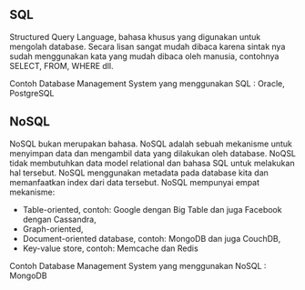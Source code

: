 ## SQL
Structured Query Language, bahasa khusus yang digunakan untuk mengolah database. Secara lisan sangat mudah dibaca karena sintak nya sudah menggunakan kata yang mudah dibaca oleh manusia, contohnya SELECT, FROM, WHERE dll.

Contoh Database Management System yang menggunakan SQL : Oracle, PostgreSQL

## NoSQL
NoSQL bukan merupakan bahasa. NoSQL adalah sebuah mekanisme untuk menyimpan data dan mengambil data yang dilakukan oleh database. NoQSL tidak membutuhkan data model relational dan bahasa SQL untuk melakukan hal tersebut. NoSQL menggunakan metadata pada database kita dan memanfaatkan index dari data tersebut. NoSQL mempunyai empat mekanisme:
- Table-oriented, contoh: Google dengan Big Table dan juga Facebook dengan Cassandra,
- Graph-oriented,
- Document-oriented database, contoh: MongoDB dan juga CouchDB,
- Key-value store, contoh: Memcache dan Redis

Contoh Database Management System yang menggunakan NoSQL : MongoDB
